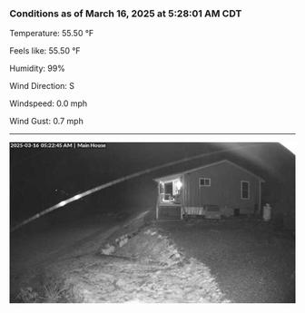 ### Conditions as of March 16, 2025 at 5:28:01 AM CDT 

Temperature: 55.50 &deg;F

Feels like: 55.50 &deg;F

Humidity: 99%

Wind Direction: S

Windspeed: 0.0 mph

Wind Gust: 0.7 mph

---

<img src="./images/latest.jpeg"/>

